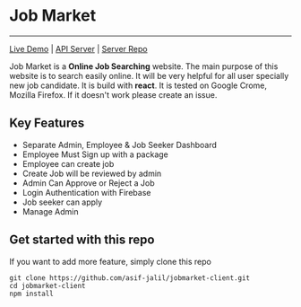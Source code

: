 # Job Market

---

[Live Demo](https://jobmarket1.netlify.app/) | [API Server](https://pure-inlet-61267.herokuapp.com/) | [Server Repo](https://github.com/asif-jalil/jobmarket-server)

Job Market is a **Online Job Searching** website. The main purpose of this website is to search easily online. It will be very helpful for all user specially new job candidate. It is build with **react**. It is tested on Google Crome, Mozilla Firefox. If it doesn't work please create an issue.

## Key Features

- Separate Admin, Employee & Job Seeker Dashboard
- Employee Must Sign up with a package
- Employee can create job
- Create Job will be reviewed by admin
- Admin Can Approve or Reject a Job
- Login Authentication with Firebase
- Job seeker can apply
- Manage Admin

## Get started with this repo

If you want to add more feature, simply clone this repo

```
git clone https://github.com/asif-jalil/jobmarket-client.git
cd jobmarket-client
npm install
```
